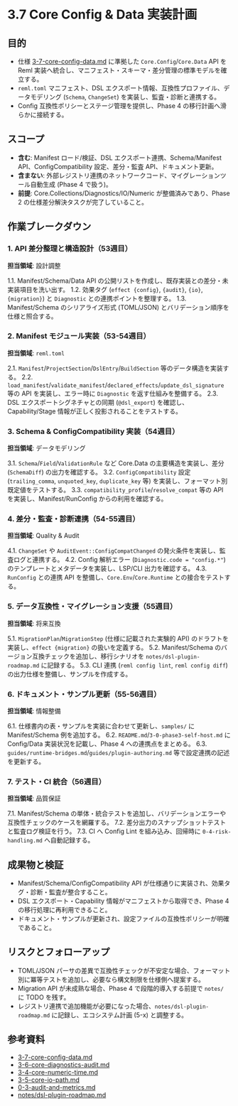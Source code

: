 # 3.7 Core Config & Data 実装計画

## 目的
- 仕様 [3-7-core-config-data.md](../../3-7-core-config-data.md) に準拠した `Core.Config`/`Core.Data` API を Reml 実装へ統合し、マニフェスト・スキーマ・差分管理の標準モデルを確立する。
- `reml.toml` マニフェスト、DSL エクスポート情報、互換性プロファイル、データモデリング (`Schema`, `ChangeSet`) を実装し、監査・診断と連携する。
- Config 互換性ポリシーとステージ管理を提供し、Phase 4 の移行計画へ滑らかに接続する。

## スコープ
- **含む**: Manifest ロード/検証、DSL エクスポート連携、Schema/Manifest API、ConfigCompatibility 設定、差分・監査 API、ドキュメント更新。
- **含まない**: 外部レジストリ連携のネットワークコード、マイグレーションツール自動生成 (Phase 4 で扱う)。
- **前提**: Core.Collections/Diagnostics/IO/Numeric が整備済みであり、Phase 2 の仕様差分解決タスクが完了していること。

## 作業ブレークダウン

### 1. API 差分整理と構造設計（53週目）
**担当領域**: 設計調整

1.1. Manifest/Schema/Data API の公開リストを作成し、既存実装との差分・未実装項目を洗い出す。
1.2. 効果タグ (`effect {config}`, `{audit}`, `{io}`, `{migration}`) と `Diagnostic` との連携ポイントを整理する。
1.3. Manifest/Schema のシリアライズ形式 (TOML/JSON) とバリデーション順序を仕様と照合する。

### 2. Manifest モジュール実装（53-54週目）
**担当領域**: `reml.toml`

2.1. `Manifest`/`ProjectSection`/`DslEntry`/`BuildSection` 等のデータ構造を実装する。
2.2. `load_manifest`/`validate_manifest`/`declared_effects`/`update_dsl_signature` 等の API を実装し、エラー時に `Diagnostic` を返す仕組みを整備する。
2.3. DSL エクスポートシグネチャとの同期 (`@dsl_export`) を確認し、Capability/Stage 情報が正しく投影されることをテストする。

### 3. Schema & ConfigCompatibility 実装（54週目）
**担当領域**: データモデリング

3.1. `Schema`/`Field`/`ValidationRule` など Core.Data の主要構造を実装し、差分 (`SchemaDiff`) の出力を確認する。
3.2. `ConfigCompatibility` 設定 (`trailing_comma`, `unquoted_key`, `duplicate_key` 等) を実装し、フォーマット別既定値をテストする。
3.3. `compatibility_profile`/`resolve_compat` 等の API を実装し、Manifest/RunConfig からの利用を確認する。

### 4. 差分・監査・診断連携（54-55週目）
**担当領域**: Quality & Audit

4.1. `ChangeSet` や `AuditEvent::ConfigCompatChanged` の発火条件を実装し、監査ログと連携する。
4.2. Config 解析エラー (`Diagnostic.code = "config.*"`) のテンプレートとメタデータを実装し、LSP/CLI 出力を確認する。
4.3. `RunConfig` との連携 API を整備し、`Core.Env`/`Core.Runtime` との接合をテストする。

### 5. データ互換性・マイグレーション支援（55週目）
**担当領域**: 将来互換

5.1. `MigrationPlan`/`MigrationStep` (仕様に記載された実験的 API) のドラフトを実装し、`effect {migration}` の扱いを定義する。
5.2. Manifest/Schema のバージョン互換チェックを追加し、移行シナリオを `notes/dsl-plugin-roadmap.md` に記録する。
5.3. CLI 連携 (`reml config lint`, `reml config diff`) の出力仕様を整備し、サンプルを作成する。

### 6. ドキュメント・サンプル更新（55-56週目）
**担当領域**: 情報整備

6.1. 仕様書内の表・サンプルを実装に合わせて更新し、`samples/` に Manifest/Schema 例を追加する。
6.2. `README.md`/`3-0-phase3-self-host.md` に Config/Data 実装状況を記載し、Phase 4 への連携点をまとめる。
6.3. `guides/runtime-bridges.md`/`guides/plugin-authoring.md` 等で設定連携の記述を更新する。

### 7. テスト・CI 統合（56週目）
**担当領域**: 品質保証

7.1. Manifest/Schema の単体・統合テストを追加し、バリデーションエラーや互換性チェックのケースを網羅する。
7.2. 差分出力のスナップショットテストと監査ログ検証を行う。
7.3. CI へ Config Lint を組み込み、回帰時に `0-4-risk-handling.md` へ自動記録する。

## 成果物と検証
- Manifest/Schema/ConfigCompatibility API が仕様通りに実装され、効果タグ・診断・監査が整合すること。
- DSL エクスポート・Capability 情報がマニフェストから取得でき、Phase 4 の移行処理に再利用できること。
- ドキュメント・サンプルが更新され、設定ファイルの互換性ポリシーが明確であること。

## リスクとフォローアップ
- TOML/JSON パーサの差異で互換性チェックが不安定な場合、フォーマット別に冪等テストを追加し、必要なら構文制限を仕様側へ提案する。
- Migration API が未成熟な場合、Phase 4 で段階的導入する前提で `notes/` に TODO を残す。
- レジストリ連携で追加機能が必要になった場合、`notes/dsl-plugin-roadmap.md` に記録し、エコシステム計画 (5-x) と調整する。

## 参考資料
- [3-7-core-config-data.md](../../3-7-core-config-data.md)
- [3-6-core-diagnostics-audit.md](../../3-6-core-diagnostics-audit.md)
- [3-4-core-numeric-time.md](../../3-4-core-numeric-time.md)
- [3-5-core-io-path.md](../../3-5-core-io-path.md)
- [0-3-audit-and-metrics.md](0-3-audit-and-metrics.md)
- [notes/dsl-plugin-roadmap.md](../../notes/dsl-plugin-roadmap.md)
